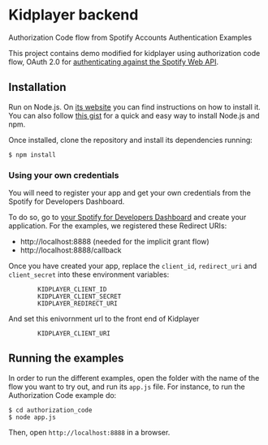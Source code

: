 # Kidplayer backend

Authorization Code flow from Spotify Accounts Authentication Examples

This project contains demo modified for kidplayer using authorization code flow, OAuth 2.0 for [authenticating against the Spotify Web API](https://developer.spotify.com/web-api/authorization-guide/).

## Installation

Run on Node.js. On [its website](http://www.nodejs.org/download/) you can find instructions on how to install it. You can also follow [this gist](https://gist.github.com/isaacs/579814) for a quick and easy way to install Node.js and npm.

Once installed, clone the repository and install its dependencies running:

    $ npm install

### Using your own credentials
You will need to register your app and get your own credentials from the Spotify for Developers Dashboard.

To do so, go to [your Spotify for Developers Dashboard](https://beta.developer.spotify.com/dashboard) and create your application. For the examples, we registered these Redirect URIs:

* http://localhost:8888 (needed for the implicit grant flow)
* http://localhost:8888/callback

Once you have created your app, replace the `client_id`, `redirect_uri` and `client_secret` into these environment variables:

            KIDPLAYER_CLIENT_ID
            KIDPLAYER_CLIENT_SECRET
            KIDPLAYER_REDIRECT_URI

And set this enivornment url to the front end of Kidplayer

            KIDPLAYER_CLIENT_URI

## Running the examples
In order to run the different examples, open the folder with the name of the flow you want to try out, and run its `app.js` file. For instance, to run the Authorization Code example do:

    $ cd authorization_code
    $ node app.js

Then, open `http://localhost:8888` in a browser.

